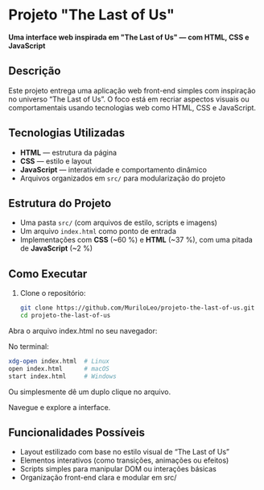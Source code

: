 # Projeto "The Last of Us"

**Uma interface web inspirada em "The Last of Us" — com HTML, CSS e JavaScript**

##  Descrição

Este projeto entrega uma aplicação web front-end simples com inspiração no universo “The Last of Us”. O foco está em recriar aspectos visuais ou comportamentais usando tecnologias web como HTML, CSS e JavaScript.

##  Tecnologias Utilizadas

- **HTML** — estrutura da página
- **CSS** — estilo e layout
- **JavaScript** — interatividade e comportamento dinâmico
- Arquivos organizados em `src/` para modularização do projeto

##  Estrutura do Projeto

- Uma pasta `src/` (com arquivos de estilo, scripts e imagens)
- Um arquivo `index.html` como ponto de entrada
- Implementações com **CSS** (~60 %) e **HTML** (~37 %), com uma pitada de **JavaScript** (~2 %)

##  Como Executar

1. Clone o repositório:
   ```bash
   git clone https://github.com/MuriloLeo/projeto-the-last-of-us.git
   cd projeto-the-last-of-us
Abra o arquivo index.html no seu navegador:

No terminal:

 ```bash
xdg-open index.html  # Linux
open index.html      # macOS
start index.html     # Windows
```

Ou simplesmente dê um duplo clique no arquivo.

Navegue e explore a interface.

## Funcionalidades Possíveis

- Layout estilizado com base no estilo visual de “The Last of Us”
- Elementos interativos (como transições, animações ou efeitos)
- Scripts simples para manipular DOM ou interações básicas
- Organização front-end clara e modular em src/
